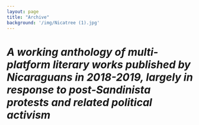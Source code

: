 ```yaml
---
layout: page
title: "Archive"
background: '/img/Nicatree (1).jpg'
---
```

# *A working anthology of multi-platform literary works published by Nicaraguans in 2018-2019, largely in response to post-Sandinista protests and related political activism*
